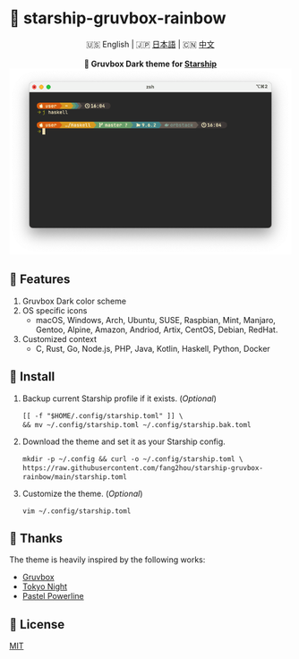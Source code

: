# 🌈 starship-gruvbox-rainbow

<div align="center">
    <div>
       🇺🇸 English | 🇯🇵 <a href="README_JP.md">日本語</a> | 🇨🇳 <a href="README_CN.md">中文</a>
    </div>
    <br>
    <b>🎨 Gruvbox Dark theme for <a href="https://starship.rs/">Starship</a></b>
    <img src="screenshot.png" />
</div>

## 🌟 Features

1. Gruvbox Dark color scheme
2. OS specific icons
   - macOS, Windows, Arch, Ubuntu, SUSE, Raspbian, Mint, Manjaro, Gentoo, Alpine, Amazon, Andriod, Artix, CentOS, Debian, RedHat.
3. Customized context
   - C, Rust, Go, Node.js, PHP, Java, Kotlin, Haskell, Python, Docker

## 🚚 Install

1. Backup current Starship profile if it exists. (_Optional_)

   ```shell
   [[ -f "$HOME/.config/starship.toml" ]] \
   && mv ~/.config/starship.toml ~/.config/starship.bak.toml
   ```

2. Download the theme and set it as your Starship config.

   ```shell
   mkdir -p ~/.config && curl -o ~/.config/starship.toml \
   https://raw.githubusercontent.com/fang2hou/starship-gruvbox-rainbow/main/starship.toml
   ```

3. Customize the theme. (_Optional_)
   ```shell
   vim ~/.config/starship.toml
   ```

## 💖 Thanks

The theme is heavily inspired by the following works:

- [Gruvbox](https://github.com/morhetz/gruvbox)
- [Tokyo Night](https://starship.rs/presets/tokyo-night.html)
- [Pastel Powerline](https://starship.rs/presets/pastel-powerline.html)

## 🪪 License

[MIT](LICENSE)
